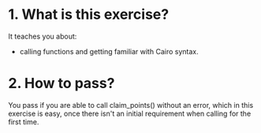 # 1. What is this exercise?

It teaches you about:

- calling functions and getting familiar with Cairo syntax.

# 2. How to pass?

You pass if you are able to call claim_points() without an error, which in this exercise is easy, once there isn't an initial requirement when calling for the first time.
